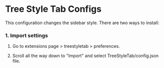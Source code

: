 # Tree Style Tab Configs

This configuration changes the sidebar style. There are two ways to install:

### 1. Import settings

1. Go to extensions page > treestyletab > preferences.

2. Scroll all the way down to "Import" and select TreeStyleTab/config.json file.